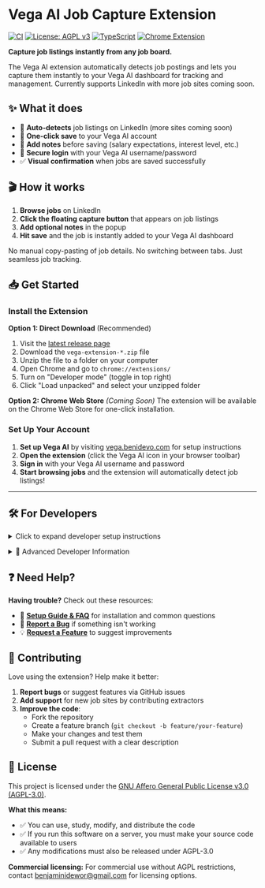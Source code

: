 # Vega AI Job Capture Extension

[![CI](https://github.com/benidevo/vega-ai-extension/actions/workflows/ci.yml/badge.svg)](https://github.com/benidevo/vega-ai-extension/actions/workflows/ci.yml)
[![License: AGPL v3](https://img.shields.io/badge/License-AGPL%20v3-blue.svg)](https://www.gnu.org/licenses/agpl-3.0)
[![TypeScript](https://img.shields.io/badge/TypeScript-007ACC?logo=typescript&logoColor=white)](https://www.typescriptlang.org/)
[![Chrome Extension](https://img.shields.io/badge/Chrome-Extension-4285F4?logo=google-chrome&logoColor=white)](https://chrome.google.com/webstore)

**Capture job listings instantly from any job board.**

The Vega AI extension automatically detects job postings and lets you capture them instantly to your Vega AI dashboard for tracking and management. Currently supports LinkedIn with more job sites coming soon.

## ✨ What it does

- 🎯 **Auto-detects** job listings on LinkedIn (more sites coming soon)
- 💾 **One-click save** to your Vega AI account
- 📝 **Add notes** before saving (salary expectations, interest level, etc.)
- 🔐 **Secure login** with your Vega AI username/password
- ✅ **Visual confirmation** when jobs are saved successfully

## 🎬 How it works

1. **Browse jobs** on LinkedIn
2. **Click the floating capture button** that appears on job listings
3. **Add optional notes** in the popup
4. **Hit save** and the job is instantly added to your Vega AI dashboard

No manual copy-pasting of job details. No switching between tabs. Just seamless job tracking.

## 📥 Get Started

### Install the Extension

**Option 1: Direct Download** (Recommended)

1. Visit the [latest release page](https://github.com/benidevo/vega-ai-extension/releases/latest)
2. Download the `vega-extension-*.zip` file
3. Unzip the file to a folder on your computer
4. Open Chrome and go to `chrome://extensions/`
5. Turn on "Developer mode" (toggle in top right)
6. Click "Load unpacked" and select your unzipped folder

**Option 2: Chrome Web Store** *(Coming Soon)*
The extension will be available on the Chrome Web Store for one-click installation.

### Set Up Your Account

1. **Set up Vega AI** by visiting [vega.benidevo.com](https://vega.benidevo.com) for setup instructions
2. **Open the extension** (click the Vega AI icon in your browser toolbar)
3. **Sign in** with your Vega AI username and password
4. **Start browsing jobs** and the extension will automatically detect job listings!

---

## 🛠️ For Developers

<details>
<summary>Click to expand developer setup instructions</summary>

### Prerequisites

- Node.js 20+ and npm
- Chrome browser

### Quick Setup

```bash
# Clone and install
git clone https://github.com/benidevo/vega-ai-extension.git
cd vega-ai-extension
npm install

# Build and load
npm run build
```

Then load the `dist` folder as an unpacked extension in Chrome.

### Configuration

Update API endpoints in `src/config/index.ts` to point to your backend service.

**Optional**: Enable Google OAuth by setting `features.enableGoogleAuth: true` in config and providing OAuth credentials.

### Technical Documentation

📋 **[Technical Design Document](docs/TECHNICAL_DESIGN.md)** - Detailed architecture, security, and implementation details</details>

<details>
<summary>🔧 Advanced Developer Information</summary>

### Available Scripts

```bash
npm run dev         # Development build with watch mode
npm run build       # Production build
npm run lint        # Run ESLint
npm run test        # Run Jest tests
npm run typecheck   # Run TypeScript type checking
```

### Build & Release

- **CI**: Runs on every push/PR (quality checks + build verification)
- **Manual Build**: Trigger from GitHub Actions for testing
- **Release**: Auto-triggered by git tags (`git tag v1.0.0 && git push origin v1.0.0`)

### Code Quality

Pre-commit hooks run ESLint, Prettier, TypeScript checks, and tests automatically.

### Adding New Job Sites

1. Create extractor in `src/content/extractors/` implementing `IJobExtractor`
2. Register in `src/content/extractors/index.ts`
3. Content script auto-detects and uses it

### Configuration

- **Backend API**: Update endpoints in `src/config/index.ts`
- **Google OAuth**: Set `features.enableGoogleAuth: true` + provide OAuth credentials
- **Feature Flags**: Control analytics, session limits, etc. in config

</details>

## ❓ Need Help?

**Having trouble?** Check out these resources:

- 📖 **[Setup Guide & FAQ](https://vega.benidevo.com/#faq)** for installation and common questions
- 🐛 **[Report a Bug](https://github.com/benidevo/vega-ai-extension/issues)** if something isn't working
- 💡 **[Request a Feature](https://github.com/benidevo/vega-ai-extension/issues)** to suggest improvements

## 🤝 Contributing

Love using the extension? Help make it better:

1. **Report bugs** or suggest features via GitHub issues
2. **Add support** for new job sites by contributing extractors
3. **Improve the code**:
   - Fork the repository
   - Create a feature branch (`git checkout -b feature/your-feature`)
   - Make your changes and test them
   - Submit a pull request with a clear description

## 📝 License

This project is licensed under the [GNU Affero General Public License v3.0 (AGPL-3.0)](https://www.gnu.org/licenses/agpl-3.0).

**What this means:**

- ✅ You can use, study, modify, and distribute the code
- ✅ If you run this software on a server, you must make your source code available to users
- ✅ Any modifications must also be released under AGPL-3.0

**Commercial licensing:** For commercial use without AGPL restrictions, contact [benjaminidewor@gmail.com](mailto:benjaminidewor@gmail.com) for licensing options.
